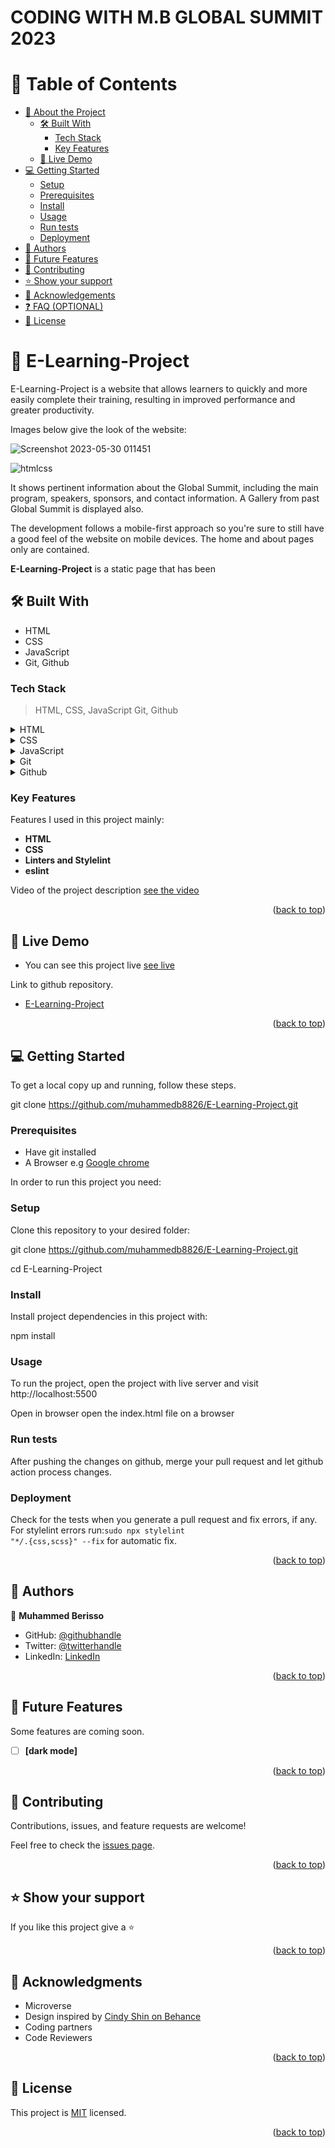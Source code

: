 <a name="readme-top"></a>

# CODING WITH M.B GLOBAL SUMMIT 2023

<!-- TABLE OF CONTENTS -->

# 📗 Table of Contents

- [📖 About the Project](#about-project)
  - [🛠 Built With](#built-with)
    - [Tech Stack](#tech-stack)
    - [Key Features](#key-features)
  - [🚀 Live Demo](#live-demo)
- [💻 Getting Started](#getting-started)
  - [Setup](#setup)
  - [Prerequisites](#prerequisites)
  - [Install](#install)
  - [Usage](#usage)
  - [Run tests](#run-tests)
  - [Deployment](#triangular_flag_on_post-deployment)
- [👥 Authors](#authors)
- [🔭 Future Features](#future-features)
- [🤝 Contributing](#contributing)
- [⭐️ Show your support](#support)
- [🙏 Acknowledgements](#acknowledgements)
- [❓ FAQ (OPTIONAL)](#faq)
- [📝 License](#license)

<!-- PROJECT DESCRIPTION -->

# 📖 E-Learning-Project <a name="about-project"></a>

E-Learning-Project is a website that allows learners to quickly and more easily complete their training, resulting in improved performance and greater productivity. 

Images below give the look of the website: 

![Screenshot 2023-05-30 011451](https://github.com/muhammedb8826/E-Learning-Project/assets/115731485/ebd73fb3-ca0b-470e-b731-4f596eec4685)

![htmlcss](https://github.com/muhammedb8826/E-Learning-Project/assets/115731485/66479d6c-2b0e-4f0d-a09f-4b7d5773553d)

It shows pertinent information about the Global Summit, including the main program, speakers, sponsors, and contact information. A Gallery from past Global Summit is displayed also.

The development follows a mobile-first approach so you're sure to still have a good feel of the website on mobile devices. The home and about pages only are contained.

**E-Learning-Project** is a static page that has been

## 🛠 Built With <a name="built-with"></a>

- HTML
- CSS
- JavaScript
- Git, Github

### Tech Stack <a name="tech-stack"></a>

> HTML,
> CSS,
> JavaScript
> Git,
> Github

<details>
  <summary>HTML</summary>
  <ul>
    <li><a href="https://www.w3schools.com/html/">HTML COURSE</a></li>
  </ul>
</details>

<details>
  <summary>CSS</summary>
  <ul>
    <li><a href="https://www.w3schools.com/css/">CSS Course</a></li>
  </ul>
</details>

<details>
  <summary>JavaScript</summary>
  <ul>
    <li><a href="https://developer.mozilla.org/en-US/docs/Web/JavaScript">JavaScript Course</a></li>
  </ul>
</details>

<details>
<summary>Git</summary>
  <ul>
    <li><a href="https://git-scm.com/">Learn about git</a></li>
  </ul>
</details>

<details>
<summary>Github</summary>
  <ul>
    <li><a href="https://github.com/">Learn about git</a></li>
  </ul>
</details>



<!-- Features -->

### Key Features <a name="key-features"></a>

 Features I used in this project mainly:

- **HTML**
- **CSS**
- **Linters and Stylelint**
- **eslint**

 Video of the project description [see the video](https://www.loom.com/share/6fadf70e4758423684d2f79671e24de0)

<p align="right">(<a href="#readme-top">back to top</a>)</p>

<!-- LIVE DEMO -->

## 🚀 Live Demo <a name="live-demo"></a>

- You can see this project live [see live](https://muhammedb8826.github.io/E-Learning-Project/)

 Link to github repository.

- [E-Learning-Project](https://github.com/muhammedb8826/E-Learning-Project)

<p align="right">(<a href="#readme-top">back to top</a>)</p>

<!-- GETTING STARTED -->

## 💻 Getting Started <a name="getting-started"></a>

To get a local copy up and running, follow these steps.

git clone https://github.com/muhammedb8826/E-Learning-Project.git

### Prerequisites

- Have git installed
- A Browser e.g [Google chrome](https://www.google.com/chrome/?brand=YTUH&gclid=Cj0KCQjwmtGjBhDhARIsAEqfDEfRKU2GvO1DN2QwTrYx9cfws9gHY9Yh3zeA8pKp5xfgp2qvHj2gruQaAnqgEALw_wcB&gclsrc=aw.ds)

In order to run this project you need:

### Setup

Clone this repository to your desired folder:

git clone https://github.com/muhammedb8826/E-Learning-Project.git

cd E-Learning-Project

### Install

Install project dependencies in this project with:

npm install

### Usage

To run the project, open the project with live server and visit http://localhost:5500

Open in browser
open the index.html file on a browser

### Run tests

After pushing the changes on github, merge your pull request and let github action process changes.

### Deployment

Check for the tests when you generate a pull request and fix errors, if any.
For stylelint errors run:<code>sudo npx stylelint "\*_/_.{css,scss}" --fix</code> for automatic fix.

<p align="right">(<a href="#readme-top">back to top</a>)</p>

<!-- AUTHORS -->

## 👥 Authors <a name="authors"></a>

👤 **Muhammed Berisso**

- GitHub: [@githubhandle](https://github.com/muhammedb8826)
- Twitter: [@twitterhandle](https://twitter.com/muhammedb8826)
- LinkedIn: [LinkedIn](https://www.linkedin.com/in/muhammedb8826/)

<p align="right">(<a href="#readme-top">back to top</a>)</p>

<!-- FUTURE FEATURES -->

## 🔭 Future Features <a name="future-features"></a>

 Some features are coming soon.

- [ ] **[dark mode]**

<p align="right">(<a href="#readme-top">back to top</a>)</p>

<!-- CONTRIBUTING -->

## 🤝 Contributing <a name="contributing"></a>

Contributions, issues, and feature requests are welcome!

Feel free to check the [issues page](https://github.com/muhammedb8826/E-Learning-Project/issues).

<p align="right">(<a href="#readme-top">back to top</a>)</p>

<!-- SUPPORT -->

## ⭐️ Show your support <a name="support"></a>

If you like this project give a ⭐️

<p align="right">(<a href="#readme-top">back to top</a>)</p>

<!-- ACKNOWLEDGEMENTS -->

## 🙏 Acknowledgments <a name="acknowledgements"></a>

- Microverse
- Design inspired by [Cindy Shin on Behance](https://www.behance.net/gallery/29845175/CC-Global-Summit-2015)
- Coding partners
- Code Reviewers

<p align="right">(<a href="#readme-top">back to top</a>)</p>

<!-- LICENSE -->

## 📝 License <a name="license"></a>

This project is [MIT](./LICENSE.md) licensed.

<p align="right">(<a href="#readme-top">back to top</a>)</p>
